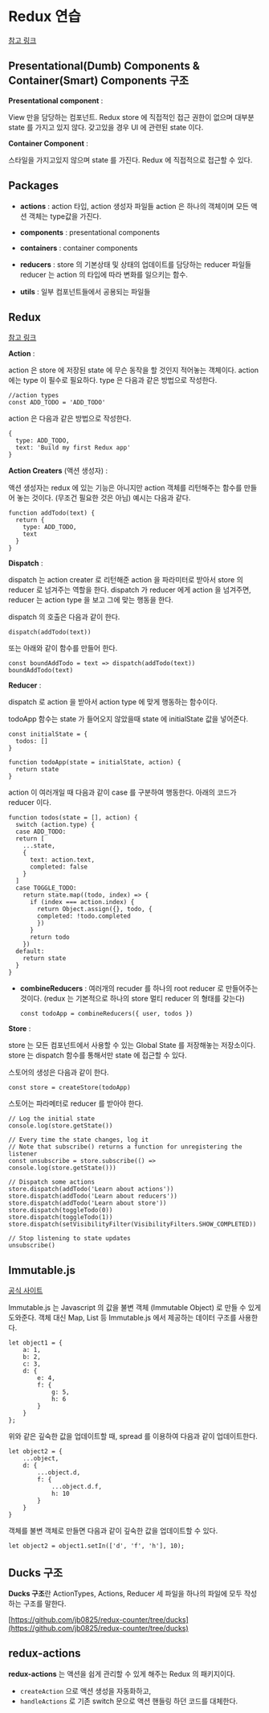 # Redux 연습

[참고 링크](https://redux.vlpt.us/)

## Presentational(Dumb) Components & Container(Smart) Components 구조

**Presentational component** :

View 만을 담당하는 컴포넌트. Redux store 에 직접적인 접근 권한이 없으며
대부분 state 를 가지고 있지 않다. 갖고있을 경우 UI 에 관련된 state 이다.

**Container Component** :

스타일을 가지고있지 않으며 state 를 가진다.
Redux 에 직접적으로 접근할 수 있다.

## Packages

- **actions** :
  action 타입, action 생성자 파일들
  action 은 하나의 객체이며 모든 액션 객체는 type값을 가진다.

- **components** : presentational components

- **containers** : container components

- **reducers** :
  store 의 기본상태 및 상태의 업데이트를 담당하는 reducer 파일들
  reducer 는 action 의 타입에 따라 변화를 일으키는 함수.

- **utils** : 일부 컴포넌트들에서 공용되는 파일들

## Redux

[참고 링크](https://13akstjq.github.io/redux/2019/12/14/redux-redux%EC%99%84%EB%B2%BD%EC%A0%95%EB%A6%AC.html)

**Action** :

action 은 store 에 저장된 state 에 무슨 동작을 할 것인지 적어놓는 객체이다.
action 에는 type 이 필수로 필요하다.
type 은 다음과 같은 방법으로 작성한다.

```
//action types
const ADD_TODO = 'ADD_TODO'
```

action 은 다음과 같은 방법으로 작성한다.

```
{
  type: ADD_TODO,
  text: 'Build my first Redux app'
}
```

**Action Creaters** (액션 생성자) :

액션 생성자는 redux 에 있는 기능은 아니지만 action 객체를 리턴해주는 함수를 만들어 놓는 것이다.
(무조건 필요한 것은 아님)
예시는 다음과 같다.

```
function addTodo(text) {
  return {
    type: ADD_TODO,
    text
  }
}
```

**Dispatch** :

dispatch 는 action creater 로 리턴해준 action 을 파라미터로 받아서
store 의 reducer 로 넘겨주는 역할을 한다.
dispatch 가 reducer 에게 action 을 넘겨주면, reducer 는 action type 을 보고 그에 맞는 행동을 한다.

dispatch 의 호출은 다음과 같이 한다.

`dispatch(addTodo(text))`

또는 아래와 같이 함수를 만들어 한다.

```
const boundAddTodo = text => dispatch(addTodo(text))
boundAddTodo(text)
```

**Reducer** :

dispatch 로 action 을 받아서 action type 에 맞게 행동하는 함수이다.

todoApp 함수는 state 가 들어오지 않았을때 state 에 initialState 값을 넣어준다.

```
const initialState = {
  todos: []
}

function todoApp(state = initialState, action) {
  return state
}
```

action 이 여러개일 때 다음과 같이 case 를 구분하여 행동한다.
아래의 코드가 reducer 이다.

```
function todos(state = [], action) {
  switch (action.type) {
  case ADD_TODO:
  return [
    ...state,
    {
      text: action.text,
      completed: false
    }
  ]
  case TOGGLE_TODO:
    return state.map((todo, index) => {
      if (index === action.index) {
        return Object.assign({}, todo, {
        completed: !todo.completed
        })
      }
      return todo
    })
  default:
    return state
  }
}
```

- **combineReducers** :
  여러개의 recuder 를 하나의 root reducer 로 만들어주는 것이다.
  (redux 는 기본적으로 하나의 store 멀티 reducer 의 형태를 갖는다)

  `const todoApp = combineReducers({ user, todos })`

**Store** :

store 는 모든 컴포넌트에서 사용할 수 있는 Global State 를 저장해놓는 저장소이다.
store 는 dispatch 함수를 통해서만 state 에 접근할 수 있다.

스토어의 생성은 다음과 같이 한다.

`const store = createStore(todoApp)`

스토어는 파라메터로 reducer 를 받아야 한다.

```
// Log the initial state
console.log(store.getState())

// Every time the state changes, log it
// Note that subscribe() returns a function for unregistering the listener
const unsubscribe = store.subscribe(() => console.log(store.getState()))

// Dispatch some actions
store.dispatch(addTodo('Learn about actions'))
store.dispatch(addTodo('Learn about reducers'))
store.dispatch(addTodo('Learn about store'))
store.dispatch(toggleTodo(0))
store.dispatch(toggleTodo(1))
store.dispatch(setVisibilityFilter(VisibilityFilters.SHOW_COMPLETED))

// Stop listening to state updates
unsubscribe()
```

## Immutable.js

[공식 사이트](https://immutable-js.com/)

Immutable.js 는 Javascript 의 값을 불변 객체 (Immutable Object) 로 만들 수 있게 도와준다.
객체 대신 Map, List 등 Immutable.js 에서 제공하는 데이터 구조를 사용한다.

```
let object1 = {
    a: 1,
    b: 2,
    c: 3,
    d: {
        e: 4,
        f: {
            g: 5,
            h: 6
        }
    }
};
```

위와 같은 깊숙한 값을 업데이트할 때, spread 를 이용하여 다음과 같이 업데이트한다.

```
let object2 = {
    ...object,
    d: {
        ...object.d,
        f: {
            ...object.d.f,
            h: 10
        }
    }
}
```

객체를 불변 객체로 만들면 다음과 같이 깊숙한 값을 업데이트할 수 있다.

```
let object2 = object1.setIn(['d', 'f', 'h'], 10);
```

## Ducks 구조

**Ducks 구조**란 ActionTypes, Actions, Reducer 세 파일을 하나의 파일에
모두 작성하는 구조를 말한다.

[https://github.com/jb0825/redux-counter/tree/ducks](https://github.com/jb0825/redux-counter/tree/ducks)

## redux-actions

**redux-actions** 는 액션을 쉽게 관리할 수 있게 해주는 Redux 의 패키지이다.

- `createAction` 으로 액션 생성을 자동화하고,
- `handleActions` 로 기존 switch 문으로 액션 핸들링 하던 코드를 대체한다.
